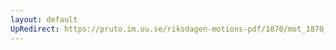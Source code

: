 ```yaml
---
layout: default
UpRedirect: https://pruto.im.uu.se/riksdagen-motions-pdf/1870/mot_1870__fk__24/mot_1870__fk__24-001.pdf
---
```

